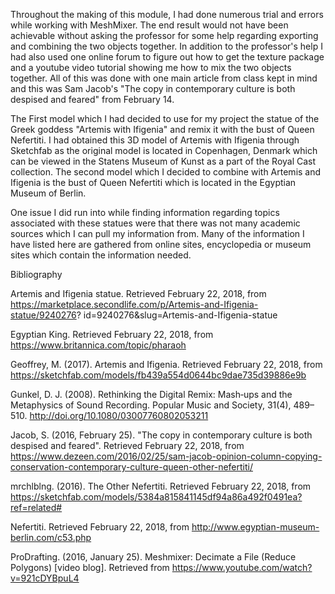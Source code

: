 Throughout the making of this module, I had done numerous trial and errors while working with MeshMixer. The end result would not have been achievable without asking the professor for some help regarding exporting and combining the two objects together. In addition to the professor's help I had also used one online forum to figure out how to get the texture package and a youtube video tutorial showing me how to mix the two objects together. All of this was done with one main article from class kept in mind and this was Sam Jacob's "The copy in contemporary culture is both despised and feared" from February 14.

The First model which I had decided to use for my project the statue of the Greek goddess "Artemis with Ifigenia" and remix it with the bust of Queen Nefertiti. I had obtained this 3D model of Artemis with Ifigenia through Sketchfab as the original model is located in Copenhagen, Denmark which can be viewed in the Statens Museum of Kunst as a part of the Royal Cast collection. The second model which I decided to combine with Artemis and Ifigenia is the bust of Queen Nefertiti which is located in the Egyptian Museum of Berlin. 

One issue I did run into while finding information regarding topics associated with these statues were that there was not many academic sources which I can pull my information from. Many of the information I have listed here are gathered from online sites, encyclopedia or museum sites which contain the information needed. 







Bibliography


Artemis and Ifigenia statue. Retrieved February 22, 2018, from https://marketplace.secondlife.com/p/Artemis-and-Ifigenia-statue/9240276?
 id=9240276&slug=Artemis-and-Ifigenia-statue

Egyptian King. Retrieved February 22, 2018, from https://www.britannica.com/topic/pharaoh

Geoffrey, M. (2017). Artemis and Ifigenia. Retrieved February 22, 2018, from https://sketchfab.com/models/fb439a554d0644bc9dae735d39886e9b

Gunkel, D. J. (2008). Rethinking the Digital Remix: Mash‐ups and the Metaphysics of Sound Recording. Popular Music and Society, 31(4), 489–510. http://doi.org/10.1080/03007760802053211

Jacob, S. (2016, February 25). "The copy in contemporary culture is both despised and feared". Retrieved February 22, 2018, from https://www.dezeen.com/2016/02/25/sam-jacob-opinion-column-copying-conservation-contemporary-culture-queen-other-nefertiti/

mrchlblng. (2016). The Other Nefertiti. Retrieved February 22, 2018, from https://sketchfab.com/models/5384a815841145df94a86a492f0491ea?ref=related#

Nefertiti. Retrieved February 22, 2018, from http://www.egyptian-museum-berlin.com/c53.php

ProDrafting. (2016, January 25). Meshmixer: Decimate a File (Reduce Polygons) [video blog]. Retrieved from https://www.youtube.com/watch?v=921cDYBpuL4

